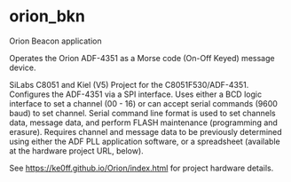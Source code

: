 # orion_bkn
Orion Beacon application

Operates the Orion ADF-4351 as a Morse code (On-Off Keyed) message device.

SiLabs C8051 and Kiel (V5) Project for the C8051F530/ADF-4351. Configures the ADF-4351 via a SPI interface.  Uses either a BCD logic interface to set a channel (00 - 16) or can accept serial commands (9600 baud) to set channel.  Serial command line format is used to set channels data, message data, and perform FLASH maintenance (programming and erasure).  Requires channel and message data to be previously determined using either the ADF PLL application software, or a spreadsheet (available at the hardware project URL, below).

See https://ke0ff.github.io/Orion/index.html for project hardware details.
